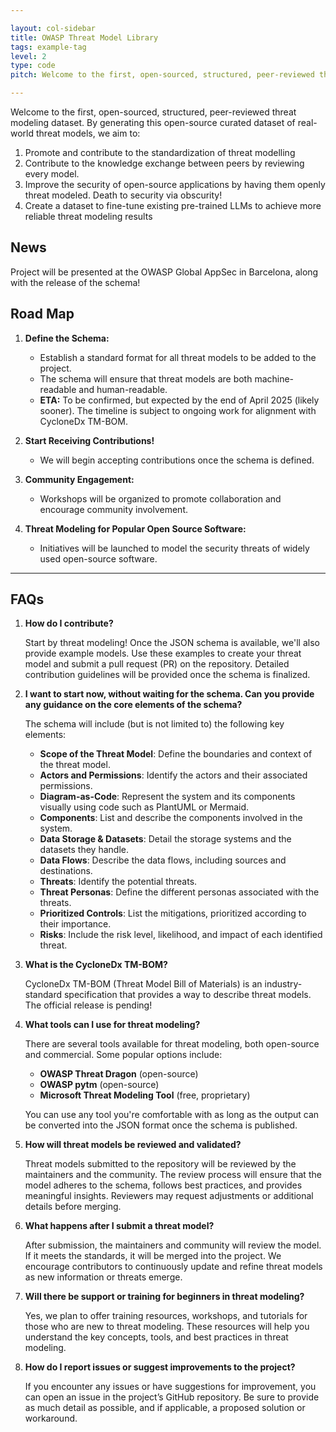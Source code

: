 ```yaml
---

layout: col-sidebar
title: OWASP Threat Model Library
tags: example-tag
level: 2
type: code
pitch: Welcome to the first, open-sourced, structured, peer-reviewed threat modeling dataset

---
```


Welcome to the first, open-sourced, structured, peer-reviewed threat modeling dataset. By generating this open-source curated dataset of real-world threat models, we aim to:

1. Promote and contribute to the standardization of threat modelling
2. Contribute to the knowledge exchange between peers by reviewing every model.
3. Improve the security of open-source applications by having them openly threat modeled. Death to security via obscurity!
4. Create a dataset to fine-tune existing pre-trained LLMs to achieve more reliable threat modeling results

## News

Project will be presented at the OWASP Global AppSec in Barcelona, along with the release of the schema!


## Road Map


1. **Define the Schema:**
    - Establish a standard format for all threat models to be added to the project.
    - The schema will ensure that threat models are both machine-readable and human-readable.
    - **ETA:** To be confirmed, but expected by the end of April 2025 (likely sooner). The timeline is subject to ongoing work for alignment with CycloneDx TM-BOM.

2. **Start Receiving Contributions!**
    - We will begin accepting contributions once the schema is defined.

3. **Community Engagement:**
    - Workshops will be organized to promote collaboration and encourage community involvement.

4. **Threat Modeling for Popular Open Source Software:**
    - Initiatives will be launched to model the security threats of widely used open-source software.

---

## FAQs

1. **How do I contribute?**

   Start by threat modeling! Once the JSON schema is available, we'll also provide example models. Use these examples to create your threat model and submit a pull request (PR) on the repository. Detailed contribution guidelines will be provided once the schema is finalized.

2. **I want to start now, without waiting for the schema. Can you provide any guidance on the core elements of the schema?**

   The schema will include (but is not limited to) the following key elements:

   - **Scope of the Threat Model**: Define the boundaries and context of the threat model.
   - **Actors and Permissions**: Identify the actors and their associated permissions.
   - **Diagram-as-Code**: Represent the system and its components visually using code such as PlantUML or Mermaid.
   - **Components**: List and describe the components involved in the system.
   - **Data Storage & Datasets**: Detail the storage systems and the datasets they handle.
   - **Data Flows**: Describe the data flows, including sources and destinations.
   - **Threats**: Identify the potential threats.
   - **Threat Personas**: Define the different personas associated with the threats.
   - **Prioritized Controls**: List the mitigations, prioritized according to their importance.
   - **Risks**: Include the risk level, likelihood, and impact of each identified threat.

3. **What is the CycloneDx TM-BOM?**

   CycloneDx TM-BOM (Threat Model Bill of Materials) is an industry-standard specification that provides a way to describe threat models. The official release is pending!

4. **What tools can I use for threat modeling?**

   There are several tools available for threat modeling, both open-source and commercial. Some popular options include:

   - **OWASP Threat Dragon** (open-source)
   - **OWASP pytm** (open-source)
   - **Microsoft Threat Modeling Tool** (free, proprietary)

   You can use any tool you're comfortable with as long as the output can be converted into the JSON format once the schema is published.

5. **How will threat models be reviewed and validated?**

   Threat models submitted to the repository will be reviewed by the maintainers and the community. The review process will ensure that the model adheres to the schema, follows best practices, and provides meaningful insights. Reviewers may request adjustments or additional details before merging.

6. **What happens after I submit a threat model?**

   After submission, the maintainers and community will review the model. If it meets the standards, it will be merged into the project. We encourage contributors to continuously update and refine threat models as new information or threats emerge.

7. **Will there be support or training for beginners in threat modeling?**

   Yes, we plan to offer training resources, workshops, and tutorials for those who are new to threat modeling. These resources will help you understand the key concepts, tools, and best practices in threat modeling.

8. **How do I report issues or suggest improvements to the project?**

   If you encounter any issues or have suggestions for improvement, you can open an issue in the project’s GitHub repository. Be sure to provide as much detail as possible, and if applicable, a proposed solution or workaround.



